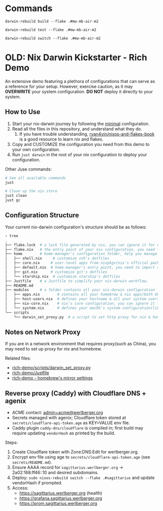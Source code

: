 # Commands

```
darwin-rebuild build --flake .#mw-mb-air-m2 

darwin-rebuild test --flake .#mw-mb-air-m2 

darwin-rebuild switch --flake .#mw-mb-air-m2 
```




# OLD: Nix Darwin Kickstarter - Rich Demo

 An extensive demo featuring a plethora of configurations that can serve as a reference for your setup. However, exercise caution, as it may **OVERWRITE** your system configuration. **DO NOT** deploy it directly to your system.


## How to Use

1. Start your nix-darwin journey by following the [minimal](../minimal) configuration.
2. Read all the files in this repository, and understand what they do.
   1. If you have trouble understanding, [ryan4yin/nixos-and-flakes-book](https://github.com/ryan4yin/nixos-and-flakes-book) is a good resource to learn nix and flakes.
3. Copy and CUSTOMIZE the configuration you need from this demo to your own configuration.
4. Run `just darwin` in the root of your nix configuration to deploy your configuration.

Other Juse commands:

```bash
# See all available commands
just

# Clean up the nix store
just clean
just gc
```

## Configuration Structure

Your current nix-darwin configuration's structure should be as follows:

```bash
› tree
.
├── flake.lock  # a lock file generated by nix, you can ignore it for now
├── flake.nix   # the entry point of your nix configuration, you need to add your hostname here
├── home        # home-manager's configuration folder, help you manage your dotfiles & user-level apps.
│   ├── shell.nix     # customize zsh's dotfiles
│   ├── core.nix     # user-level apps from nixpkgs(nix's official package repository)
│   ├── default.nix  # home-manager's entry point, you need to import all other nix files in home folder here.
│   ├── git.nix      # customize git's dotfiles
│   └── starship.nix  # customize starship's dotfiles
├── Justfile    # a Justfile to simplify your nix-darwin workflow.
├── README.md
├── modules     # a folder contains all your nix-darwin configuration files
│   ├── apps.nix        # contains all your homebrew & nix apps(both GUI & CLI)
│   ├── host-users.nix  # defines your hostname & all your system users
│   ├── nix-core.nix    # nix's core configuration, you can ignore it for now
│   └── system.nix      # defines your macOS's system configuration(like dock, trackpad, keyboard, finder, loginwindow, etc.)
└── scripts
    └── darwin_set_proxy.py  # a script to set http proxy for nix & homebrew.
```

## Notes on Network Proxy

If you are in a network environment that requires proxy(such as China), you may need to set up proxy for nix and homebrew.

Related files:

- [rich-demo/scripts/darwin_set_proxy.py](/rich-demo/scripts/darwin_set_proxy.py)
- [rich-demo/Justfile](/rich-demo/Justfile)
- [rich-demo - homebrew's mirror settings](/rich-demo/modules/homebrew-mirror.nix)

## Reverse proxy (Caddy) with Cloudflare DNS + agenix

- ACME contact: admin+acme@werlberger.org
- Secrets managed with agenix; Cloudflare token stored at `secrets/cloudflare-api-token.age` as KEY=VALUE env file.
- Caddy plugin `caddy-dns/cloudflare` is compiled in; first build may require updating `vendorHash` as printed by the build.

Steps:
1) Create Cloudflare token with Zone:DNS:Edit for werlberger.org.
2) Encrypt env file using age to `secrets/cloudflare-api-token.age` (see `secrets/README.md`).
3) Ensure AAAA record for `sagittarius.werlberger.org` → 2a02:168:ff46::10 and desired subdomains.
4) Deploy: `sudo nixos-rebuild switch --flake .#sagittarius` and update vendorHash if prompted.
5) Access:
   - https://sagittarius.werlberger.org (health)
   - https://grafana.sagittarius.werlberger.org
   - https://prom.sagittarius.werlberger.org

